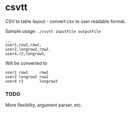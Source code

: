 csvtt
=====

CSV to table layout - convert csv to user readable format.

Sample usage: `./csvtt inputFile outputFile`

    ,,,
    user1,row1,row2,
    user2,longrow2,row2,
    user4,r2,longrow3,

Will be converted to

    user1 row1     row2
    user2 longrow2 row2
    user4 r2       longrow3

### TODO
More flexiblity, argument parser, etc.
